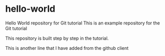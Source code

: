# hello-world
Hello World repository for Git tutorial
This is an example repository for the Git tutorial

This repository is built step by step in the tutorial. 

This is another line that I have added from the github client
